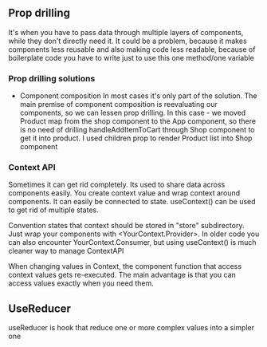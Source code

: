 ## Prop drilling
It's when you have to pass data through multiple layers of components, while they don't directly need it. It could be a problem, because it makes components less reusable and also making code less readable, because of boilerplate code you have to write just to use this one method/one variable
### Prop drilling solutions
- Component composition
In most cases it's only part of the solution. The main premise of component composition is reevaluating our components, so we can lessen prop drilling. In this case - we moved Product map from the shop component to the App component, so there is no need of drilling handleAddItemToCart through Shop component to get it into product. 
I used children prop to render Product list into Shop component
### Context API
Sometimes it can get rid completely. Its used to share data across components easily. You create context value and wrap context around components. It can easily be connected to state. useContext() can be used to get rid of multiple states.

Convention states that context should be stored in "store" subdirectory. Just wrap your components with <YourContext.Provider>. In older code you can also encounter YourContext.Consumer, but using useContext() is much cleaner way to manage ContextAPI

When changing values in Context, the component function that access context values gets re-executed. The main advantage is that you can access values exactly when you need them.

## UseReducer
useReducer is hook that reduce one or more complex values into a simpler one